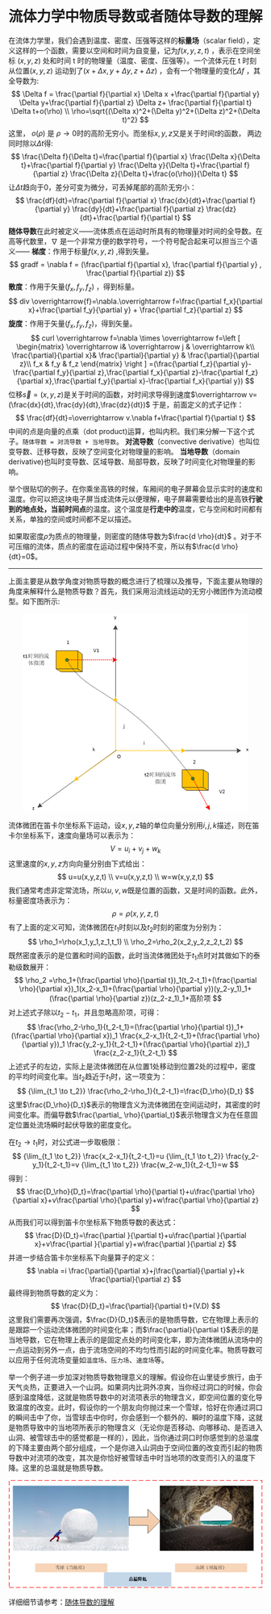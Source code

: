 # 流体力学中物质导数或者随体导数的理解

​		在流体力学里，我们会遇到温度、密度、压强等这样的**标量场**（scalar field），定义这样的一个函数，需要以空间和时间为自变量，记为$f(x,y,z,t)$ ，表示在空间坐标 $(x,y,z)$ 处和时间 t 时的物理量（温度、密度、压强等）。一个流体元在 t 时刻从位置$(x,y,z)$ 运动到了$(x+ \Delta x, y+\Delta y, z+ \Delta z)$ ，会有一个物理量的变化$\Delta f$ ，其全导数为:
$$
\Delta f = \frac{\partial f}{\partial x} \Delta x +\frac{\partial f}{\partial y} \Delta y+\frac{\partial f}{\partial z} \Delta z+ \frac{\partial f}{\partial t} \Delta t+o(\rho) \\
\rho=\sqrt{(\Delta x)^2+(\Delta y)^2+(\Delta z)^2+(\Delta t)^2}
$$
这里， $o(\rho)$ 是 $\rho \rightarrow 0$时的高阶无穷小。而坐标$x,y,z$又是关于时间$t$的函数， 两边同时除以$\Delta t$得:
$$
\frac{\Delta f}{\Delta t}=\frac{\partial f}{\partial x} \frac{\Delta x}{\Delta t}+\frac{\partial f}{\partial y} \frac{\Delta y}{\Delta t}+\frac{\partial f}{\partial z} \frac{\Delta z}{\Delta t}+\frac{o(\rho)}{\Delta t}
$$
让$\Delta t$趋向于0，差分可变为微分，可丢掉尾部的高阶无穷小：
$$
\frac{df}{dt}=\frac{\partial f}{\partial x} \frac{dx}{dt}+\frac{\partial f}{\partial y} \frac{dy}{dt}+\frac{\partial f}{\partial z} \frac{dz}{dt}+\frac{\partial f}{\partial t}
$$
**随体导数**在此时被定义——流体质点在运动时所具有的物理量对时间的全导数。在高等代数里，$\nabla$ 是一个非常方便的数学符号，一个符号配合起来可以担当三个语义——
**梯度**：作用于标量$f(x,y,z)$ ,得到矢量。
$$
gradf = \nabla f = (\frac{\partial f}{\partial x}, \frac{\partial f}{\partial y} , \frac{\partial f}{\partial z})
$$
**散度**：作用于矢量$(f_x,f_y,f_z)$ ，得到标量。
$$
div \overrightarrow{f}=\nabla.\overrightarrow f=\frac{\partial f_x}{\partial x}+\frac{\partial f_y}{\partial y} + \frac{\partial f_z}{\partial z}
$$
 **旋度**：作用于矢量$(f_x,f_y,f_z)$，得到矢量。 
$$
curl \overrightarrow f=\nabla \times \overrightarrow f=\left [ \begin{matrix}
\overrightarrow i& \overrightarrow j & \overrightarrow k\\
\frac{\partial}{\partial x}& \frac{\partial}{\partial y} & \frac{\partial}{\partial z}\\
f_x & f_y & f_z 
\end{matrix} \right ] =(\frac{\partial f_z}{\partial y}-\frac{\partial f_y}{\partial z},\frac{\partial f_x}{\partial z}-\frac{\partial f_z}{\partial x},\frac{\partial f_y}{\partial x}-\frac{\partial f_x}{\partial y})
$$
位移$\overrightarrow s=(x,y,z)$是关于时间的函数，对时间求导得到速度$\overrightarrow v=(\frac{dx}{dt},\frac{dy}{dt},\frac{dz}{dt})$ 于是，前面定义的式子记作：
$$
\frac{df}{dt}=\overrightarrow v.\nabla f+\frac{\partial f}{\partial t}
$$
中间的点是向量的点乘（dot product)运算，也叫内积。我们来分解一下这个式子。`随体导数 = 对流导数 + 当地导数`。
**对流导数**（convective derivative）也叫位变导数、迁移导数，反映了空间变化对物理量的影响。
**当地导数**（domain derivative)也叫时变导数、区域导数、局部导数，反映了时间变化对物理量的影响。

举个很贴切的例子。在你乘坐高铁的时候，车厢间的电子屏幕会显示实时的速度和温度。你可以把这块电子屏当成流体元以便理解，电子屏幕需要给出的是高铁**行驶到的地点处，当前时间点**的温度。这个温度是**行走中的**温度，它与空间和时间都有关系，单独的空间或时间都不足以描述。

如果取密度$\rho$为质点的物理量，则密度的随体导数为$\frac{d \rho}{dt}$ 。对于不可压缩的流体，质点的密度在运动过程中保持不变，所以有$\frac{d \rho}{dt}=0$。

---

​	 上面主要是从数学角度对物质导数的概念进行了梳理以及推导，下面主要从物理的角度来解释什么是物质导数？首先，我们采用沿流线运动的无穷小微团作为流动模型。如下图所示:

<p align="center">
    <img src="./images/material4.png"/>
</p>



流体微团在笛卡尔坐标系下运动，设$x,y,z$轴的单位向量分别用$i,j,k$描述，则在笛卡尔坐标系下，速度向量场可以表示为：
$$
V=u_i+v_j+w_k
$$
这里速度的$x,y,z$方向向量分别由下式给出：
$$
u=u(x,y,z,t) \\
v=u(x,y,z,t) \\
w=w(x,y,z,t)
$$
我们通常考虑非定常流场，所以$u,v,w$既是位置的函数，又是时间的函数。此外，标量密度场表示为：
$$
\rho=\rho(x,y,z,t)
$$
有了上面的定义可知，流体微团在$t_1$时刻以及$t_2$时刻的密度为分别为：
$$
\rho_1=\rho(x_1,y_1,z_1,t_1) \\
\rho_2=\rho_2(x_2,y_2,z_2,t_2)
$$
既然密度表示的是位置和时间的函数，此时当流体微团处于$t_1$点时对其做如下的泰勒级数展开：
$$
\rho_2 =\rho_1+(\frac{\partial \rho}{\partial t})_1(t_2-t_1)+(\frac{\partial \rho}{\partial x})_1(x_2-x_1)+(\frac{\partial \rho}{\partial y})(y_2-y_1)_1+(\frac{\partial \rho}{\partial z})(z_2-z_1)_1+高阶项
$$
对上述式子除以$t_2-t_1$，并且忽略高阶项，可得：
$$
\frac{\rho_2-\rho_1}{t_2-t_1}=(\frac{\partial \rho}{\partial t})_1+(\frac{\partial \rho}{\partial x})_1 \frac{x_2-x_1}{t_2-t_1}+(\frac{\partial \rho}{\partial y})_1 \frac{y_2-y_1}{t_2-t_1}+(\frac{\partial \rho}{\partial z})_1 \frac{z_2-z_1}{t_2-t_1}
$$
上述式子的左边，实际上是流体微团在从位置1处移动到位置2处的过程中，密度的平均时间变化率。当$t_2$趋近于$t_1$时，这一项变为：
$$
{\lim_{t_1 \to t_2}} \frac{\rho_2-\rho_1}{t_2-t_1}=\frac{D_\rho}{D_t}
$$
这里$\frac{D_\rho}{D_t}$表示的物理含义为流体微团在空间运动时，其密度的时间变化率。而偏导数$\frac{\partial_ \rho}{\partial_t}$表示物理含义为在任意固定位置处流场瞬时起伏导致的密度变化。

在$t_2 \to t_1$时，对公式进一步取极限：
$$
{\lim_{t_1 \to t_2}} \frac{x_2-x_1}{t_2-t_1}=u
{\lim_{t_1 \to t_2}} \frac{y_2-y_1}{t_2-t_1}=v
{\lim_{t_1 \to t_2}} \frac{w_2-w_1}{t_2-t_1}=w
$$
得到：
$$
\frac{D_\rho}{D_t}=\frac{\partial \rho}{\partial t}+u\frac{\partial \rho}{\partial x}+v\frac{\partial \rho}{\partial y}+w\frac{\partial \rho}{\partial z}
$$
从而我们可以得到笛卡尔坐标系下物质导数的表达式：
$$
\frac{D}{D_t}=\frac{\partial }{\partial t}+u\frac{\partial }{\partial x}+v\frac{\partial }{\partial y}+w\frac{\partial }{\partial z}
$$
并进一步结合笛卡尔坐标系下向量算子的定义：
$$
\nabla =i \frac{\partial}{\partial x}+j\frac{\partial}{\partial y}+k \frac{\partial}{\partial z}
$$
最终得到物质导数的定义为：
$$
\frac{D}{D_t}=\frac{\partial}{\partial t}+(V.D)
$$
这里我们需要再次强调，$\frac{D}{D_t}$表示的是物质导数，它在物理上表示的是跟踪一个运动流体微团的时间变化率；而$\frac{\partial}{\partial t}$表示的是当地导数，它在物理上表示的是固定点处的时间变化率，即为流体微团从流场中的一点运动到另外一点，由于流场空间的不均匀性而引起的时间变化率。物质导数可以应用于任何流场变量如`温度场`、`压力场`、`速度场`等。

​		举一个例子进一步加深对物质导数物理意义的理解。假设你在山里徒步旅行，由于天气炎热，正要进入一个山洞。如果洞内比洞外凉爽，当你经过洞口的时候，你会感到温度降低，这就是物质导数中的对流项表示的物理含义，即空间位置的变化导致温度的改变。此时，假设你的一个朋友向你抛过来一个雪球，恰好在你通过洞口的瞬间击中了你，当雪球击中你时，你会感到一个额外的、瞬时的温度下降，这就是物质导致中的当地项所表示的物理含义（无论你是否移动、向哪移动、是否进入山洞、被雪球击中的感觉都是一样的），因此，当你通过洞口时你感觉到的总温度的下降主要由两个部分组成，一个是你进入山洞由于空间位置的改变而引起的物质导数中对流项的改变，其次是你恰好被雪球击中时当地项的改变而引入的温度下降。这里的总温就是物质导数。

<p align="center">
    <img src="./images/material3.png"/>
</p>



详细细节请参考：[随体导数的理解](https://www.zhihu.com/question/26992291/answer/1448275421)
